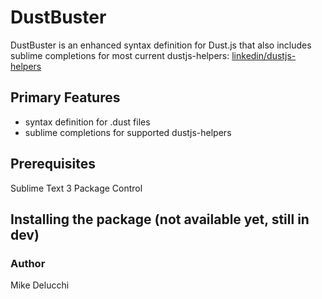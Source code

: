 # DustBuster
DustBuster is an enhanced syntax definition for Dust.js that also includes sublime completions for most current dustjs-helpers:
[linkedin/dustjs-helpers](https://github.com/linkedin/dustjs-helpers)

## Primary Features
- syntax definition for .dust files
- sublime completions for supported dustjs-helpers

## Prerequisites
Sublime Text 3
Package Control

## Installing the package (not available yet, still in dev)

### Author
Mike Delucchi